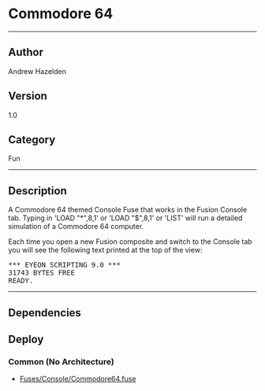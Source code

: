 # Commodore 64
___

## Author
Andrew Hazelden

## Version
1.0

## Category
Fun

___

## Description
<p>A Commodore 64 themed Console Fuse that works in the Fusion Console tab. Typing in 'LOAD "*",8,1' or 'LOAD "$",8,1' or 'LIST' will run a detailed simulation of a Commodore 64 computer.</p>
	
<p>Each time you open a new Fusion composite and switch to the Console tab you will see the following text printed at the top of the view:</p>

<pre>
*** EYEON SCRIPTING 9.0 ***
31743 BYTES FREE
READY.
</pre>

___

## Dependencies

## Deploy

### Common (No Architecture)

<ul>
<li><a href="https://gitlab.com/WeSuckLess/Reactor/-/blob/master/Atoms/com.AndrewHazelden.Commodore64/Fuses/Console/Commodore64.fuse?ref_type=heads">Fuses/Console/Commodore64.fuse</a></li>
</ul>
